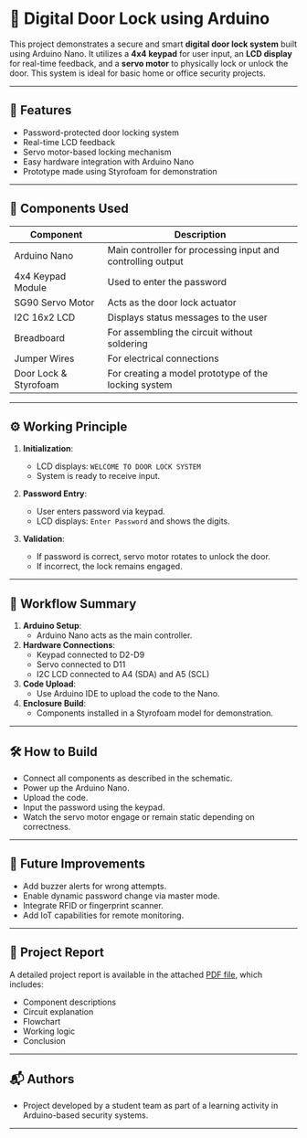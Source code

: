 # 🔐 Digital Door Lock using Arduino

This project demonstrates a secure and smart **digital door lock system** built using Arduino Nano. It utilizes a **4x4 keypad** for user input, an **LCD display** for real-time feedback, and a **servo motor** to physically lock or unlock the door. This system is ideal for basic home or office security projects.

---

## 📌 Features

- Password-protected door locking system
- Real-time LCD feedback
- Servo motor-based locking mechanism
- Easy hardware integration with Arduino Nano
- Prototype made using Styrofoam for demonstration

---

## 🧰 Components Used

| Component         | Description |
|------------------|-------------|
| Arduino Nano      | Main controller for processing input and controlling output |
| 4x4 Keypad Module | Used to enter the password |
| SG90 Servo Motor  | Acts as the door lock actuator |
| I2C 16x2 LCD      | Displays status messages to the user |
| Breadboard        | For assembling the circuit without soldering |
| Jumper Wires      | For electrical connections |
| Door Lock & Styrofoam | For creating a model prototype of the locking system |

---

## ⚙️ Working Principle

1. **Initialization**:
   - LCD displays: `WELCOME TO DOOR LOCK SYSTEM`
   - System is ready to receive input.

2. **Password Entry**:
   - User enters password via keypad.
   - LCD displays: `Enter Password` and shows the digits.

3. **Validation**:
   - If password is correct, servo motor rotates to unlock the door.
   - If incorrect, the lock remains engaged.

---

## 🔄 Workflow Summary

1. **Arduino Setup**:
   - Arduino Nano acts as the main controller.
2. **Hardware Connections**:
   - Keypad connected to D2-D9
   - Servo connected to D11
   - I2C LCD connected to A4 (SDA) and A5 (SCL)
3. **Code Upload**:
   - Use Arduino IDE to upload the code to the Nano.
4. **Enclosure Build**:
   - Components installed in a Styrofoam model for demonstration.

---

## 🛠️ How to Build

- Connect all components as described in the schematic.
- Power up the Arduino Nano.
- Upload the code.
- Input the password using the keypad.
- Watch the servo motor engage or remain static depending on correctness.

---

## 📘 Future Improvements

- Add buzzer alerts for wrong attempts.
- Enable dynamic password change via master mode.
- Integrate RFID or fingerprint scanner.
- Add IoT capabilities for remote monitoring.

---

## 📄 Project Report

A detailed project report is available in the attached [PDF file](Digital%20Lock%20with%20Binary%20Code%20Report.pdf), which includes:
- Component descriptions
- Circuit explanation
- Flowchart
- Working logic
- Conclusion

---

## 📬 Authors

- Project developed by a student team as part of a learning activity in Arduino-based security systems.

---

